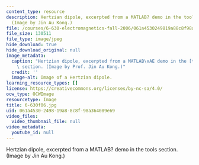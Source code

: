 ```yaml
---
content_type: resource
description: Hertzian dipole, excerpted from a MATLAB? demo in the tools section.
  (Image by Jin Au Kong.)
file: /courses/6-630-electromagnetics-fall-2006/061a4530249819a88c8f98a364089e69_6-630f06.jpg
file_size: 130511
file_type: image/jpeg
hide_download: true
hide_download_original: null
image_metadata:
  caption: "Hertzian dipole, excerpted from a MATLAB\xAE demo in the [tools](/courses/6-630-electromagnetics-fall-2006/pages/tools)\
    \ section. (Image by Prof. Jin Au Kong.)"
  credit: ''
  image-alt: Image of a Hertzian dipole.
learning_resource_types: []
license: https://creativecommons.org/licenses/by-nc-sa/4.0/
ocw_type: OCWImage
resourcetype: Image
title: 6-630f06.jpg
uid: 061a4530-2498-19a8-8c8f-98a364089e69
video_files:
  video_thumbnail_file: null
video_metadata:
  youtube_id: null
---
```

Hertzian dipole, excerpted from a MATLAB? demo in the tools section. (Image by Jin Au Kong.)